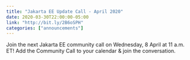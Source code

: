 ```yaml
---
title: "Jakarta EE Update Call - April 2020"
date: 2020-03-30T22:00:00-05:00
link: "http://bit.ly/2B6oSPH"
categories: ["announcements"]
---
```


Join the next Jakarta EE community call on Wednesday, 8 April at 11 a.m. ET! Add the Community Call to your calendar & join the conversation.